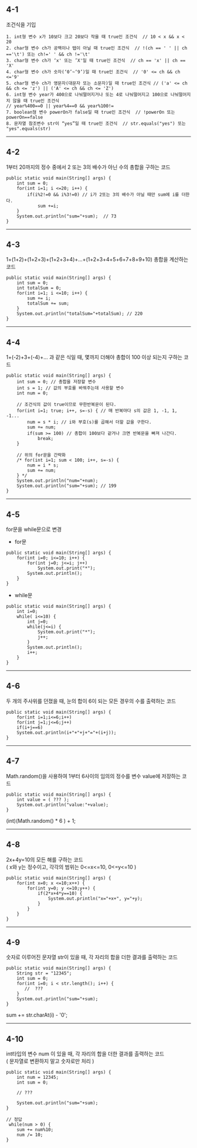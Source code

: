 ## 4-1
조건식을 기입
```
1. int형 변수 x가 10보다 크고 20보다 작을 때 true인 조건식  // 10 < x && x < 20
2. char형 변수 ch가 공백이나 탭이 아닐 때 true인 조건식  // !(ch == ' ' || ch =='\t') 또는 ch!=' ' && ch !='\t'
3. char형 변수 ch가 ‘x' 또는 ’X'일 때 true인 조건식  // ch == 'x' || ch == 'X'
4. char형 변수 ch가 숫자(‘0’~‘9’)일 때 true인 조건식  // '0' <= ch && ch <='9'
5. char형 변수 ch가 영문자(대문자 또는 소문자)일 때 true인 조건식 // ('a' <= ch && ch <= 'z') || ('A' <= ch && ch <= 'Z')
6. int형 변수 year가 400으로 나눠떨어지거나 또는 4로 나눠떨어지고 100으로 나눠떨어지지 않을 때 true인 조건식
// year%400==0 || year%4==0 && year%100!=
7. boolean형 변수 powerOn가 false일 때 true인 조건식  // !powerOn 또는 powerOn==false
8. 문자열 참조변수 str이 “yes”일 때 true인 조건식  // str.equals("yes") 또는 "yes".equals(str)
```

---
## 4-2
1부터 20까지의 정수 중에서 2 또는 3의 배수가 아닌 수의 총합을 구하는 코드
```
public static void main(String[] args) {
    int sum = 0;
    for(int i=1; i <=20; i++) {
        if(i%2!=0 && i%3!=0) // i가 2또는 3의 배수가 아닐 때만 sum에 i를 더한다.
            sum +=i;
    }
    System.out.println("sum="+sum);  // 73
}
```

--- 
## 4-3
1+(1+2)+(1+2+3)+(1+2+3+4)+...+(1+2+3+4+5+6+7+8+9+10) 총합을 계산하는 코드
```
public static void main(String[] args) {
    int sum = 0;
    int totalSum = 0;
    for(int i=1; i <=10; i++) {
        sum += i;
        totalSum += sum;
    }
    System.out.println("totalSum="+totalSum); // 220
}
```

---
## 4-4
1+(-2)+3+(-4)+... 과 같은 식일 때, 몇까지 더해야 총합이 100 이상 되는지 구하는 코드
```
public static void main(String[] args) {
    int sum = 0; // 총합을 저장할 변수
    int s = 1; // 값의 부호를 바꿔주는데 사용할 변수
    int num = 0;

    // 조건식의 값이 true이므로 무한반복문이 된다.
    for(int i=1; true; i++, s=-s) { // 매 반복마다 s의 값은 1, -1, 1, -1...
        num = s * i; // i와 부호(s)를 곱해서 더할 값을 구한다.
        sum += num;
        if(sum >= 100) // 총합이 100보다 같거나 크면 반복문을 빠져 나간다.
            break;
    }

    // 위의 for문을 간략화
    /* for(int i=1; sum < 100; i++, s=-s) {
        num = i * s;
        sum += num;
    } */
    System.out.println("num="+num);
    System.out.println("sum="+sum); // 199
}
```

---
## 4-5
for문을 while문으로 변경

+ for문
```
public static void main(String[] args) {
    for(int i=0; i<=10; i++) {
        for(int j=0; j<=i; j++)
            System.out.print("*");
        System.out.println();
    }
}
```
+ while문
```
public static void main(String[] args) {
    int i=0;
    while( i<=10) {
        int j=0;
        while(j<=i) {
            System.out.print("*");
            j++;
        }
        System.out.println();
        i++;
    }
}
```

---
## 4-6
두 개의 주사위를 던졌을 때, 눈의 합이 6이 되는 모든 경우의 수를 출력하는 코드
```
public static void main(String[] args) {
    for(int i=1;i<=6;i++)
    for(int j=1;j<=6;j++)
    if(i+j==6)
    System.out.println(i+"+"+j+"="+(i+j));
}
```

---
## 4-7
Math.random()을 사용하여 1부터 6사이의 임의의 정수를 변수 value에 저장하는 코드
```
public static void main(String[] args) {
    int value = ( ??? );
    System.out.println("value:"+value);
}
```
(int)(Math.random() * 6 ) + 1;

---
## 4-8
2x+4y=10의 모든 해를 구하는 코드   
( x와 y는 정수이고, 각각의 범위는 0<=x<=10, 0<=y<=10 )
```
public static void main(String[] args) {
    for(int x=0; x <=10;x++) {
        for(int y=0; y <=10;y++) {
            if(2*x+4*y==10) {
                System.out.println("x="+x+", y="+y);
            }
        }
    }
}
```

---
## 4-9
숫자로 이루어진 문자열 str이 있을 때, 각 자리의 합을 더한 결과를 출력하는 코드
```
public static void main(String[] args) {
    String str = "12345";
    int sum = 0;
    for(int i=0; i < str.length(); i++) {
       //  ???
    }
    System.out.println("sum="+sum);
}
```
sum += str.charAt(i) - '0';

---
## 4-10
int타입의 변수 num 이 있을 때, 각 자리의 합을 더한 결과를 출력하는 코드   
( 문자열로 변환하지 말고 숫자로만 처리 )
```
public static void main(String[] args) {
    int num = 12345;
    int sum = 0;

    // ???
   
    System.out.println("sum="+sum);
}
```
```
// 정답
 while(num > 0) {
    sum += num%10;
    num /= 10;
}
```






